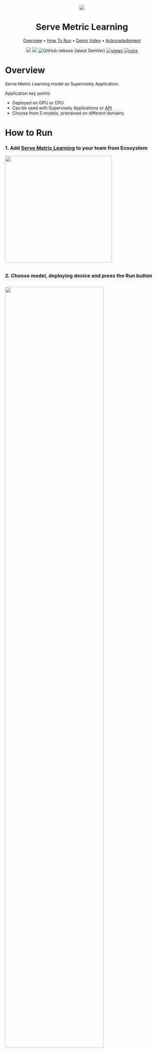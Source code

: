 <div align="center" markdown>

<img src="https://i.imgur.com/d6mC6qp.jpg"/>  

# Serve Metric Learning

<p align="center">
  <a href="#Overview">Overview</a> •
  <a href="#How-To-Run">How To Run</a> •
  <a href="#Demo-Video">Demo Video</a> •
  <a href="#Acknowledgment">Acknowledgment</a>
</p>

[![](https://img.shields.io/badge/supervisely-ecosystem-brightgreen)](https://ecosystem.supervise.ly/apps/supervisely-ecosystem/gl-metric-learning/supervisely/serve)
[![](https://img.shields.io/badge/slack-chat-green.svg?logo=slack)](https://supervise.ly/slack)
![GitHub release (latest SemVer)](https://img.shields.io/github/v/release/supervisely-ecosystem/gl-metric-learning)
[![views](https://app.supervise.ly/img/badges/views/supervisely-ecosystem/gl-metric-learning/supervisely/serve.png)](https://supervise.ly)
[![runs](https://app.supervise.ly/img/badges/runs/supervisely-ecosystem/gl-metric-learning/supervisely/serve.png)](https://supervise.ly)

</div>

# Overview

Serve Metric Learning model as Supervisely Application.

Application key points:
- Deployed on GPU or CPU
- Can be used with Supervisely Applications or [API](https://github.com/supervisely-ecosystem/gl-metric-learning/blob/main/supervisely/serve/src/demo_api_requests.py)
- Choose from 5 models, pretrained on different domains 


# How to Run

### 1. Add [Serve Metric Learning](https://ecosystem.supervise.ly/apps/supervisely-ecosystem%252Ffairmot%252Fsupervisely%252Fserve) to your team from Ecosystem
<img data-key="sly-module-link" data-module-slug="supervisely-ecosystem/gl-metric-learning/supervisely/serve" src="https://i.imgur.com/IQvX8TG.png" width="350px" style='padding-bottom: 10px'/>

### 2. Choose model, deploying device and press the **Run** button
<img src="https://i.imgur.com/tAbVgt8.png" width="80%" style='padding-top: 10px'>  

### 3. Wait for the model to deploy
<img src="https://i.imgur.com/xbt4Aqj.png" width="80%">  


# Demo Video

<a data-key="sly-embeded-video-link" href="https://youtu.be/rUADHx23eTc" data-video-code="rUADHx23eTc">
    <img src="https://i.imgur.com/UPy4WJd.png" alt="SLY_EMBEDED_VIDEO_LINK"  width="70%">
</a>


# Acknowledgment

This app is based on the great work `Kaggle Landmark Recognition 2020 competition: Winner solution` ([paper](https://arxiv.org/abs/2010.01650),  [github](https://github.com/psinger/kaggle-landmark-recognition-2020-1st-place)). ![GitHub Org's stars](https://img.shields.io/github/stars/psinger/kaggle-landmark-recognition-2020-1st-place?style=social) Code in this repository is distributed under the MIT license.
